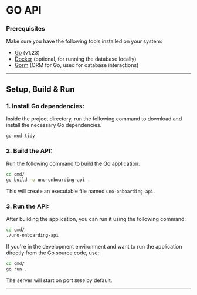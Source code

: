# GO API

### Prerequisites

Make sure you have the following tools installed on your system:

- [Go](https://golang.org/dl/) (v1.23)
- [Docker](https://www.docker.com/get-started) (optional, for running the database locally)
- [Gorm](https://gorm.io/index.html) (ORM for Go, used for database interactions)

---

## Setup, Build & Run

### 1. **Install Go dependencies**:
   
   Inside the project directory, run the following command to download and install the necessary Go dependencies.

   ```bash
   go mod tidy
   ```

### 2. **Build the API**:

   Run the following command to build the Go application:

   ```bash
   cd cmd/
   go build -o uno-onboarding-api .
   ```

   This will create an executable file named `uno-onboarding-api`.

### 3. **Run the API**:

   After building the application, you can run it using the following command:

   ```bash
   cd cmd/
   ./uno-onboarding-api
   ```

   If you're in the development environment and want to run the application directly from the Go source code, use:

   ```bash
   cd cmd/
   go run .
   ```

   The server will start on port `8080` by default.

---
